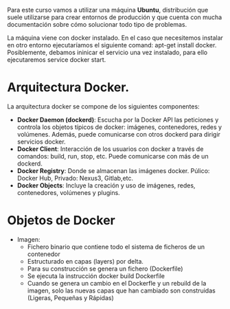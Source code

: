 Para este curso vamos a utilizar una máquina **Ubuntu**, distribución que suele utilizarse para crear entornos de producción y que cuenta con mucha documentación sobre cómo solucionar todo tipo de problemas. 

La máquina viene con docker instalado. En el caso que necesitemos instalar en otro entorno ejecutaríamos el siguiente comand: apt-get install docker. Posiblemente, debamos ininicar el servicio una vez instalado, para ello ejecutaremos service docker start.


# Arquitectura Docker.

La arquitectura docker se compone de los siguientes componentes:

- **Docker Daemon (dockerd)**: Escucha por la Docker API las peticiones y controla los objetos típicos de docker: imágenes, contenedores, redes y volúmenes. Además, puede comunicarse con otros dockerd para dirigir servicios docker.
- **Docker Client**: Interacción de los usuarios con docker a través de comandos: build, run, stop, etc. Puede comunicarse con más de un dockerd.
- **Docker Registry**: Donde se almacenan las imágenes docker. Púlico: Docker Hub, Privado: Nexus3, Gitlab,etc.
- **Docker Objects**: Incluye la creación y uso de imágenes, redes, contenedores, volúmenes y plugins.


# Objetos de Docker

- Imagen: 
   - Fichero binario que contiene todo el sistema de ficheros de un contenedor
   - Estructurado en capas (layers) por delta. 
   - Para su construcción se genera un fichero (Dockerfile)
   - Se ejecuta la instrucción docker build Dockerfile
   - Cuando se genera un cambio en el Dockerfle y un rebuild de la imagen, solo las nuevas capas que han cambiado son construidas (Ligeras, Pequeñas y Rápidas)

